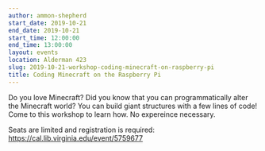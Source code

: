 ```yaml
---
author: ammon-shepherd
start_date: 2019-10-21
end_date: 2019-10-21
start_time: 12:00:00
end_time: 13:00:00
layout: events
location: Alderman 423
slug: 2019-10-21-workshop-coding-minecraft-on-raspberry-pi
title: Coding Minecraft on the Raspberry Pi
---
```


Do you love Minecraft? Did you know that you can programmatically alter the Minecraft world? You can build giant structures with a few lines of code! Come to this workshop to learn how. No expereince necessary.


Seats are limited and registration is required: https://cal.lib.virginia.edu/event/5759677
